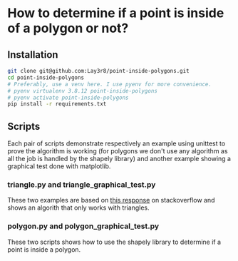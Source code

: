 # How to determine if a point is inside of a polygon or not?

## Installation
```bash
git clone git@github.com:Lay3r8/point-inside-polygons.git
cd point-inside-polygons
# Preferably, use a venv here. I use pyenv for more convenience.
# pyenv virtualenv 3.8.12 point-inside-polygons
# pyenv activate point-inside-polygons
pip install -r requirements.txt
```

## Scripts
Each pair of scripts demonstrate respectively an example using unittest to prove the algorithm is working (for polygons we don't use any algorithm as all the job is handled by the shapely library) and another example showing a graphical test done with matplotlib.

### triangle.py and triangle_graphical_test.py
These two examples are based on [this response](https://stackoverflow.com/a/51479401/5944716) on stackoverflow and shows an algorith that only works with triangles.

### polygon.py and polygon_graphical_test.py
These two scripts shows how to use the shapely library to determine if a point is inside a polygon.
